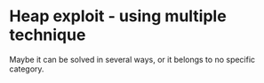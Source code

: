 # Heap exploit - using multiple technique

Maybe it can be solved in several ways, or it belongs to no specific category.
